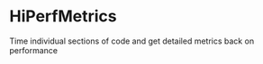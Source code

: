 HiPerfMetrics
=============

Time individual sections of code and get detailed metrics back on performance
